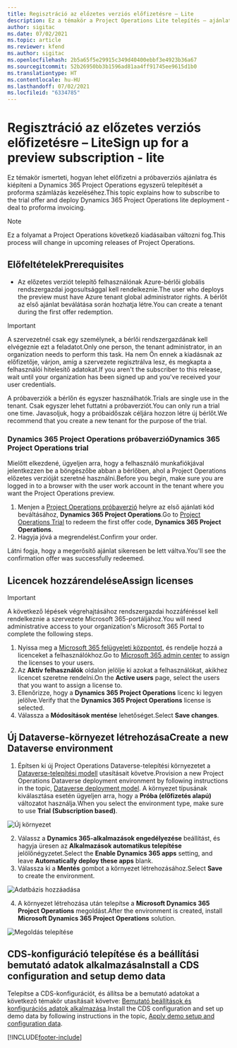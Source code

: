 ```yaml
---
title: Regisztráció az előzetes verziós előfizetésre – Lite
description: Ez a témakör a Project Operations Lite telepítés – ajánlattól proforma számlázásig alkalmazásra való regisztrálással és annak telepítésével kapcsolatos információkat tartalmaz.
author: sigitac
ms.date: 07/02/2021
ms.topic: article
ms.reviewer: kfend
ms.author: sigitac
ms.openlocfilehash: 2b5a65f5e29915c349d40400ebbf3e4923b36a67
ms.sourcegitcommit: 52b26950bb3b1596ad81aa4ff91745ee9615d1b0
ms.translationtype: HT
ms.contentlocale: hu-HU
ms.lasthandoff: 07/02/2021
ms.locfileid: "6334785"
---
```

# <a name="sign-up-for-a-preview-subscription---lite"></a><span data-ttu-id="5ea71-103">Regisztráció az előzetes verziós előfizetésre – Lite</span><span class="sxs-lookup"><span data-stu-id="5ea71-103">Sign up for a preview subscription - lite</span></span> 

<span data-ttu-id="5ea71-104">Ez témakör ismerteti, hogyan lehet előfizetni a próbaverziós ajánlatra és kiépíteni a Dynamics 365 Project Operations egyszerű telepítését a proforma számlázás kezeléséhez.</span><span class="sxs-lookup"><span data-stu-id="5ea71-104">This topic explains how to subscribe to the trial offer and deploy Dynamics 365 Project Operations lite deployment - deal to proforma invoicing.</span></span>

> [!NOTE]
> <span data-ttu-id="5ea71-105">Ez a folyamat a Project Operations következő kiadásaiban változni fog.</span><span class="sxs-lookup"><span data-stu-id="5ea71-105">This process will change in upcoming releases of Project Operations.</span></span>

## <a name="prerequisites"></a><span data-ttu-id="5ea71-106">Előfeltételek</span><span class="sxs-lookup"><span data-stu-id="5ea71-106">Prerequisites</span></span>
- <span data-ttu-id="5ea71-107">Az előzetes verziót telepítő felhasználónak Azure-bérlői globális rendszergazdai jogosultsággal kell rendelkeznie.</span><span class="sxs-lookup"><span data-stu-id="5ea71-107">The user who deploys the preview must have Azure tenant global administrator rights.</span></span> <span data-ttu-id="5ea71-108">A bérlőt az első ajánlat beválátása során hozhatja létre.</span><span class="sxs-lookup"><span data-stu-id="5ea71-108">You can create a tenant during the first offer redemption.</span></span>

> [!IMPORTANT]
> <span data-ttu-id="5ea71-109">A szervezetnél csak egy személynek, a bérlői rendszergazdának kell elvégeznie ezt a feladatot.</span><span class="sxs-lookup"><span data-stu-id="5ea71-109">Only one person, the tenant administrator, in an organization needs to perform this task.</span></span> <span data-ttu-id="5ea71-110">Ha nem Ön ennek a kiadásnak az előfizetője, várjon, amíg a szervezete regisztrálva lesz, és megkapta a felhasználói hitelesítő adatokat.</span><span class="sxs-lookup"><span data-stu-id="5ea71-110">If you aren't the subscriber to this release, wait until your organization has been signed up and you've received your user credentials.</span></span>
> 
> <span data-ttu-id="5ea71-111">A próbaverziók a bérlőn és egyszer használhatók.</span><span class="sxs-lookup"><span data-stu-id="5ea71-111">Trials are single use in the tenant.</span></span> <span data-ttu-id="5ea71-112">Csak egyszer lehet futtatni a próbaverziót.</span><span class="sxs-lookup"><span data-stu-id="5ea71-112">You can only run a trial one time.</span></span> <span data-ttu-id="5ea71-113">Javasoljuk, hogy a próbaidőszak céljára hozzon létre új bérlőt.</span><span class="sxs-lookup"><span data-stu-id="5ea71-113">We recommend that you create a new tenant for the purpose of the trial.</span></span>

### <a name="dynamics-365-project-operations-trial"></a><span data-ttu-id="5ea71-114">Dynamics 365 Project Operations próbaverzió</span><span class="sxs-lookup"><span data-stu-id="5ea71-114">Dynamics 365 Project Operations trial</span></span> 

<span data-ttu-id="5ea71-115">Mielőtt elkezdené, ügyeljen arra, hogy a felhasználó munkafiókjával jelentkezzen be a böngészőbe abban a bérlőben, ahol a Project Operations előzetes verzióját szeretné használni.</span><span class="sxs-lookup"><span data-stu-id="5ea71-115">Before you begin, make sure you are logged in to a browser with the user work account in the tenant where you want the Project Operations preview.</span></span>

1. <span data-ttu-id="5ea71-116">Menjen a [Project Operations próbaverzió](https://aka.ms/try-po) helyre az első ajánlati kód beváltásához, **Dynamics 365 Project Operations**.</span><span class="sxs-lookup"><span data-stu-id="5ea71-116">Go to [Project Operations Trial](https://aka.ms/try-po) to redeem the first offer code, **Dynamics 365 Project Operations**.</span></span>
2. <span data-ttu-id="5ea71-117">Hagyja jóvá a megrendelést.</span><span class="sxs-lookup"><span data-stu-id="5ea71-117">Confirm your order.</span></span>

  <span data-ttu-id="5ea71-118">Látni fogja, hogy a megerősítő ajánlat sikeresen be lett váltva.</span><span class="sxs-lookup"><span data-stu-id="5ea71-118">You'll see the confirmation offer was successfully redeemed.</span></span>

## <a name="assign-licenses"></a><span data-ttu-id="5ea71-119">Licencek hozzárendelése</span><span class="sxs-lookup"><span data-stu-id="5ea71-119">Assign licenses</span></span>

> [!IMPORTANT]
> <span data-ttu-id="5ea71-120">A következő lépések végrehajtásához rendszergazdai hozzáféréssel kell rendelkeznie a szervezete Microsoft 365-portáljához.</span><span class="sxs-lookup"><span data-stu-id="5ea71-120">You will need administrative access to your organization's Microsoft 365 Portal to complete the following steps.</span></span>


1. <span data-ttu-id="5ea71-121">Nyissa meg a [Microsoft 365 felügyeleti központot](https://portal.office.com/), és rendelje hozzá a licenceket a felhasználókhoz.</span><span class="sxs-lookup"><span data-stu-id="5ea71-121">Go to [Microsoft 365 admin center](https://portal.office.com/) to assign the licenses to your users.</span></span>
2. <span data-ttu-id="5ea71-122">Az **Aktív felhasználók** oldalon jelölje ki azokat a felhasználókat, akikhez licencet szeretne rendelni.</span><span class="sxs-lookup"><span data-stu-id="5ea71-122">On the **Active users** page, select the users that you want to assign a license to.</span></span>
3. <span data-ttu-id="5ea71-123">Ellenőrizze, hogy a **Dynamics 365 Project Operations** licenc ki legyen jelölve.</span><span class="sxs-lookup"><span data-stu-id="5ea71-123">Verify that the **Dynamics 365 Project Operations** license is selected.</span></span> 
4. <span data-ttu-id="5ea71-124">Válassza a **Módosítások mentése** lehetőséget.</span><span class="sxs-lookup"><span data-stu-id="5ea71-124">Select **Save changes**.</span></span>

## <a name="create-a-new-dataverse-environment"></a><span data-ttu-id="5ea71-125">Új Dataverse-környezet létrehozása</span><span class="sxs-lookup"><span data-stu-id="5ea71-125">Create a new Dataverse environment</span></span>

1. <span data-ttu-id="5ea71-126">Építsen ki új Project Operations Dataverse-telepítési környezetet a [Dataverse-telepítési modell](lite-deployment.md) utasításait követve.</span><span class="sxs-lookup"><span data-stu-id="5ea71-126">Provision a new Project Operations Dataverse deployment environment by following instructions in the topic, [Dataverse deployment model](lite-deployment.md).</span></span> <span data-ttu-id="5ea71-127">A környezet típusának kiválasztása esetén ügyeljen arra, hogy a **Próba (előfizetés alapú)** változatot használja.</span><span class="sxs-lookup"><span data-stu-id="5ea71-127">When you select the environment type, make sure to use **Trial (Subscription based)**.</span></span>

  ![Új környezet](./media/19CreateEnvironment.png)

2. <span data-ttu-id="5ea71-129">Válassz a **Dynamics 365-alkalmazások engedélyezése** beállítást, és hagyja üresen az **Alkalmazások automatikus telepítése** jelölőnégyzetet.</span><span class="sxs-lookup"><span data-stu-id="5ea71-129">Select the **Enable Dynamics 365 apps** setting, and leave **Automatically deploy these apps** blank.</span></span>  
3. <span data-ttu-id="5ea71-130">Válassza ki a **Mentés** gombot a környezet létrehozásához.</span><span class="sxs-lookup"><span data-stu-id="5ea71-130">Select **Save** to create the environment.</span></span>

  ![Adatbázis hozzáadása](./media/20CreateEnvironment1.png)

4. <span data-ttu-id="5ea71-132">A környezet létrehozása után telepítse a **Microsoft Dynamics 365 Project Operations** megoldást.</span><span class="sxs-lookup"><span data-stu-id="5ea71-132">After the environment is created, install **Microsoft Dynamics 365 Project Operations** solution.</span></span> 

![Megoldás telepítése](./media/21InstallSolution.png)

## <a name="install-a-cds-configuration-and-setup-demo-data"></a><span data-ttu-id="5ea71-134">CDS-konfiguráció telepítése és a beállítási bemutató adatok alkalmazása</span><span class="sxs-lookup"><span data-stu-id="5ea71-134">Install a CDS configuration and setup demo data</span></span>

<span data-ttu-id="5ea71-135">Telepítse a CDS-konfigurációt, és állítsa be a bemutató adatokat a következő témakör utasításait követve: [Bemutató beállítások és konfigurációs adatok alkalmazása](lite-apply-demo-setup-config-data.md).</span><span class="sxs-lookup"><span data-stu-id="5ea71-135">Install the CDS configuration and set up demo data by following instructions in the topic, [Apply demo setup and configuration data](lite-apply-demo-setup-config-data.md).</span></span>


[!INCLUDE[footer-include](../includes/footer-banner.md)]
